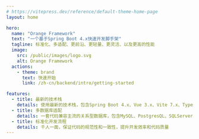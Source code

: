 ```yaml
---
# https://vitepress.dev/reference/default-theme-home-page
layout: home

hero:
  name: "Orange Framework"
  text: "一个基于Spring Boot 4.x快速开发脚手架"
  tagline: 标准化、多适配、更前沿、更轻量、更灵活、以及更高的性能
  image:
    src: /public/images/logo.svg
    alt: Orange Framework
  actions:
    - theme: brand
      text: 快速开始
      link: /zh-cn/backend/intro/getting-started

features:
  - title: 最新的技术栈
    details: 使用最新的技术栈，包含Spring Boot 4.x、Vue 3.x、Vite 7.x、TypeScript 5.x、Tailwind CSS 4.x等
  - title: 多数据库适配
    details: 一套代码兼容主流的关系型数据库，包含MySQL、PostgresQL、SQLServer、Oracle、H2等
  - title: 标准化开发流程
    details: 千人一面，保证代码的规范性和一致性，提升开发效率和代码质量
---
```


